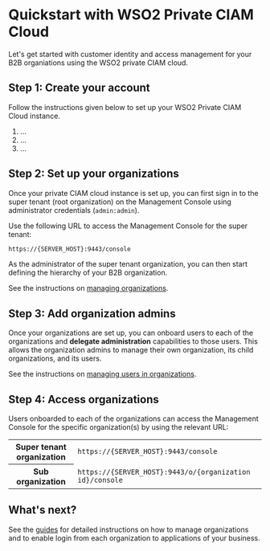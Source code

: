 # Quickstart with WSO2 Private CIAM Cloud

Let's get started with customer identity and access management for your B2B organiations using the WSO2 private CIAM cloud.

## Step 1: Create your account

Follow the instructions given below to set up your WSO2 Private CIAM Cloud instance. 

1.  ...
2.  ...
3.  ...

## Step 2: Set up your organizations

Once your private CIAM cloud instance is set up, you can first sign in to the super tenant (root organization) on the Management Console using administrator credentials (`admin:admin`).

Use the following URL to access the Management Console for the super tenant:

``` bash
https://{SERVER_HOST}:9443/console
```

As the administrator of the super tenant organization, you can then start defining the hierarchy of your B2B organization.

See the instructions on [managing organizations](../../guides/b2b-org-management/manage-organizations).

## Step 3: Add organization admins

Once your organizations are set up, you can onboard users to each of the organizations and **delegate administration** capabilities to those users. This allows the organization admins to manage their own organization, its child organizations, and its users.

See the instructions on [managing users in organizations](../../guides/org-user-management).

## Step 4: Access organizations

Users onboarded to each of the organizations can access the Management Console for the specific organization(s) by using the relevant URL:

<table>
    <tr>
        <th>Super tenant organization</th>
        <td><code>https://{SERVER_HOST}:9443/console</code></td>
    </tr>
    <tr>
        <th>Sub organization</th>
        <td><code>https://{SERVER_HOST}:9443/o/{organization id}/console</code></td>
    </tr>
</table>

## What's next?

See the [guides](../../guides/guides-overview) for detailed instructions on how to manage organizations and to enable login from each organization to applications of your business.